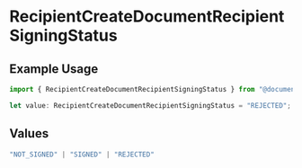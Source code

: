 # RecipientCreateDocumentRecipientSigningStatus

## Example Usage

```typescript
import { RecipientCreateDocumentRecipientSigningStatus } from "@documenso/sdk-typescript/models/operations";

let value: RecipientCreateDocumentRecipientSigningStatus = "REJECTED";
```

## Values

```typescript
"NOT_SIGNED" | "SIGNED" | "REJECTED"
```
